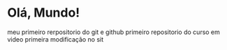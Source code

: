 # Olá, Mundo!
 meu primeiro rerpositorio do git e github
primeiro repositorio do curso em video 
primeira modificação no sit 